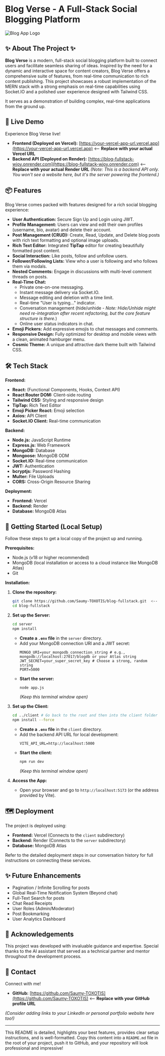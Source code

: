 # Blog Verse - A Full-Stack Social Blogging Platform

![Blog App Logo](server/uploads/Blog.svg) <!-- Optional: Add a small logo if you like -->

## ✨ About The Project ✨

**Blog Verse** is a modern, full-stack social blogging platform built to connect users and facilitate seamless sharing of ideas. Inspired by the need for a dynamic and interactive space for content creators, Blog Verse offers a comprehensive suite of features, from real-time communication to rich content publishing. This project showcases a robust implementation of the MERN stack with a strong emphasis on real-time capabilities using Socket.IO and a polished user experience designed with Tailwind CSS.

It serves as a demonstration of building complex, real-time applications from the ground up.

## 🚀 Live Demo

Experience Blog Verse live!

*   **Frontend (Deployed on Vercel):** [https://your-vercel-app-url.vercel.app](https://your-vercel-app-url.vercel.app)  <-- **Replace with your actual Vercel URL**
*   **Backend API (Deployed on Render):** [https://blog-fullstack-wjoy.onrender.com](https://blog-fullstack-wjoy.onrender.com) <-- **Replace with your actual Render URL**
    *(Note: This is a backend API only. You won't see a website here, but it's the server powering the frontend.)*

## 📦 Features

Blog Verse comes packed with features designed for a rich social blogging experience:

*   **User Authentication:** Secure Sign Up and Login using JWT.
*   **Profile Management:** Users can view and edit their own profiles (username, bio, avatar) and delete their account.
*   **Post Management (CRUD):** Create, Read, Update, and Delete blog posts with rich text formatting and optional image uploads.
*   **Rich Text Editor:** Integrated **TipTap** editor for creating beautifully formatted post content.
*   **Social Interaction:** Like posts, follow and unfollow users.
*   **Follower/Following Lists:** View who a user is following and who follows them via modals.
*   **Nested Comments:** Engage in discussions with multi-level comment threads on posts.
*   **Real-Time Chat:**
    *   Private one-on-one messaging.
    *   Instant message delivery via Socket.IO.
    *   Message editing and deletion with a time limit.
    *   Real-time "User is typing..." indicator.
    *   Conversation management (hide/unhide - *Note: Hide/Unhide might need re-integration after recent refactoring, but the core feature structure is there.*)
    *   Online user status indicators in chat.
*   **Emoji Pickers:** Add expressive emojis to chat messages and comments.
*   **Responsive Design:** Fully optimized for desktop and mobile views with a clean, animated hamburger menu.
*   **Cosmic Theme:** A unique and attractive dark theme built with Tailwind CSS.

## 🛠️ Tech Stack

**Frontend:**

*   **React:** (Functional Components, Hooks, Context API)
*   **React Router DOM:** Client-side routing
*   **Tailwind CSS:** Styling and responsive design
*   **TipTap:** Rich Text Editor
*   **Emoji Picker React:** Emoji selection
*   **Axios:** API Client
*   **Socket.IO Client:** Real-time communication

**Backend:**

*   **Node.js:** JavaScript Runtime
*   **Express.js:** Web Framework
*   **MongoDB:** Database
*   **Mongoose:** MongoDB ODM
*   **Socket.IO:** Real-time communication
*   **JWT:** Authentication
*   **bcryptjs:** Password Hashing
*   **Multer:** File Uploads
*   **CORS:** Cross-Origin Resource Sharing

**Deployment:**

*   **Frontend:** Vercel
*   **Backend:** Render
*   **Database:** MongoDB Atlas

## 🏃 Getting Started (Local Setup)

Follow these steps to get a local copy of the project up and running.

**Prerequisites:**

*   Node.js (v18 or higher recommended)
*   MongoDB (local installation or access to a cloud instance like MongoDB Atlas)
*   Git

**Installation:**

1.  **Clone the repository:**
    ```bash
    git clone https://github.com/Saumy-TOXOTIS/blog-fullstack.git  <-- **Replace with your GitHub URL**
    cd blog-fullstack
    ```

2.  **Set up the Server:**
    ```bash
    cd server
    npm install
    ```
    *   **Create a `.env` file** in the `server` directory.
    *   Add your MongoDB connection URI and a JWT secret:
        ```env
        MONGO_URI=your_mongodb_connection_string # e.g., mongodb://localhost:27017/blogdb or your Atlas string
        JWT_SECRET=your_super_secret_key # Choose a strong, random string
        PORT=5000
        ```
    *   **Start the server:**
        ```bash
        node app.js
        ```
        *(Keep this terminal window open)*

3.  **Set up the Client:**
    ```bash
    cd ../client # Go back to the root and then into the client folder
    npm install --force
    ```
    *   **Create a `.env` file** in the `client` directory.
    *   Add the backend API URL for local development:
        ```env
        VITE_API_URL=http://localhost:5000
        ```
    *   **Start the client:**
        ```bash
        npm run dev
        ```
        *(Keep this terminal window open)*

4.  **Access the App:**
    *   Open your browser and go to `http://localhost:5173` (or the address provided by Vite).

## 🗺️ Deployment

The project is deployed using:

*   **Frontend:** Vercel (Connects to the `client` subdirectory)
*   **Backend:** Render (Connects to the `server` subdirectory)
*   **Database:** MongoDB Atlas

Refer to the detailed deployment steps in our conversation history for full instructions on connecting these services.

## ✨ Future Enhancements

*   Pagination / Infinite Scrolling for posts
*   Global Real-Time Notification System (Beyond chat)
*   Full-Text Search for posts
*   Chat Read Receipts
*   User Roles (Admin/Moderator)
*   Post Bookmarking
*   User Analytics Dashboard

## 🙏 Acknowledgements

This project was developed with invaluable guidance and expertise. Special thanks to the AI assistant that served as a technical partner and mentor throughout the development process.

## 📧 Contact

Connect with me!

*   **GitHub:** [https://github.com/Saumy-TOXOTIS](https://github.com/Saumy-TOXOTIS) <-- **Replace with your GitHub profile URL**

*(Consider adding links to your LinkedIn or personal portfolio website here too!)*

---

This README is detailed, highlights your best features, provides clear setup instructions, and is well-formatted. Copy this content into a `README.md` file in the root of your project, push it to GitHub, and your repository will look professional and impressive!
